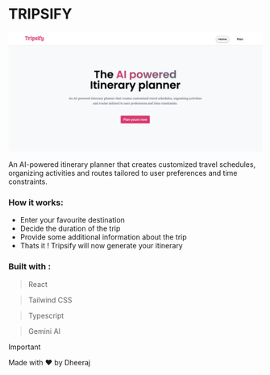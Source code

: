 # TRIPSIFY

![Tripsify Image](./src/assets/readme-heroimg.png)

An AI-powered itinerary planner that creates customized travel schedules, organizing activities and routes tailored to user preferences and time constraints.

### How it works:

- Enter your favourite destination
- Decide the duration of the trip
- Provide some additional information about the trip
- Thats it ! Tripsify will now generate your itinerary

### Built with :

> React

> Tailwind CSS

> Typescript

> Gemini AI

> [!IMPORTANT]
> Made with :heart: by Dheeraj
